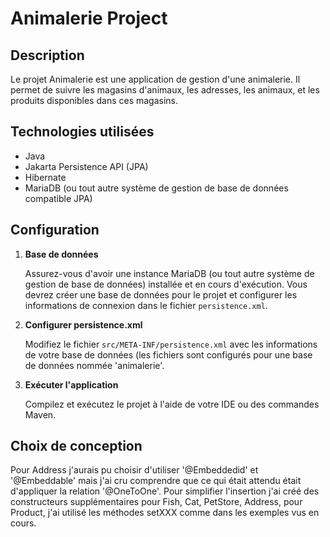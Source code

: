 # Animalerie Project

## Description
Le projet Animalerie est une application de gestion d'une animalerie. Il permet de suivre les magasins d'animaux, les adresses, les animaux, et les produits disponibles dans ces magasins.

## Technologies utilisées
- Java
- Jakarta Persistence API (JPA)
- Hibernate
- MariaDB (ou tout autre système de gestion de base de données compatible JPA)

## Configuration

1. **Base de données**

   Assurez-vous d'avoir une instance MariaDB (ou tout autre système de gestion de base de données) installée et en cours d'exécution. Vous devrez créer une base de données pour le projet et configurer les informations de connexion dans le fichier `persistence.xml`.

2. **Configurer persistence.xml**

   Modifiez le fichier `src/META-INF/persistence.xml` avec les informations de votre base de données (les fichiers sont configurés pour une base de données nommée 'animalerie'.

3. **Exécuter l'application**

   Compilez et exécutez le projet à l'aide de votre IDE ou des commandes Maven.

## Choix de conception

Pour Address j'aurais pu choisir d'utiliser '@Embeddedid' et '@Embeddable' mais j'ai cru comprendre que ce qui était attendu était d'appliquer la relation '@OneToOne'.
Pour simplifier l'insertion j'ai créé des constructeurs supplémentaires pour Fish, Cat, PetStore, Address, pour Product, j'ai utilisé les méthodes setXXX comme dans les exemples vus en cours.
